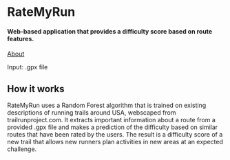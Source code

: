 # RateMyRun

#### Web-based application that provides a difficulty score based on route features. 

[About](https://docs.google.com/presentation/d/1c3w7a2jl3yOn5c4sGImYtmCMqDOdIV-y/edit#slide=id.p1)

Input: .gpx file

## How it works
RateMyRun uses a Random Forest algorithm that is trained on existing descriptions of running trails around USA, webscaped from trailrunproject.com. It extracts important information about a route from a provided .gpx file and makes a prediction of the difficulty based on similar routes that have been rated by the users. The result is a difficulty score of a new trail that allows new runners plan activities in new areas at an expected challenge.

